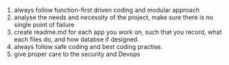1. always follow function-first driven coding and modular approach
2. analyse the needs and necessity of the project, make sure there is no single point of failure
3. create readme.md for each app you work on, such that you record, what each files do, and how databse if designed.
4. always follow safe coding and best coding practise.
5. give proper care to the security and Devops 
